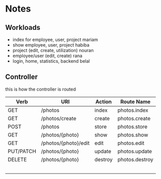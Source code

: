 # Notes

## Workloads

- index for employee, user, project        mariam
- show employee, user, project             habiba
- project (edit, create, utilization)      nouran
- employee/user (edit, create)             rana
- login, home, statistics, backend         belal

## Controller

this is how the controller is routed

| Verb      | URI                  | Action  | Route Name     |
|-----------|----------------------|---------|----------------|
| GET       | /photos              | index   | photos.index   |
| GET       | /photos/create       | create  | photos.create  |
| POST      | /photos              | store   | photos.store   |
| GET       | /photos/{photo}      | show    | photos.show    |
| GET       | /photos/{photo}/edit | edit    | photos.edit    |
| PUT/PATCH | /photos/{photo}      | update  | photos.update  |
| DELETE    | /photos/{photo}      | destroy | photos.destroy |
|           |                      |         |                |
|           |                      |         |                |
|           |                      |         |                |
|           |                      |         |                |
|           |                      |         |                |
